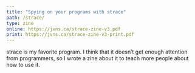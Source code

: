 ```yaml
---
title: "Spying on your programs with strace"
path: /strace/
type: zine
online: https://jvns.ca/strace-zine-v3.pdf
print: https://jvns.ca/strace-zine-v3-print.pdf
---
```


strace is my favorite program. I think that it doesn’t get enough attention
from programmers, so I wrote a zine about it to teach more people about how to
use it.
